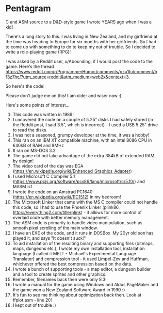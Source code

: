# Pentagram
C and ASM source to a D&amp;D-style game I wrote YEARS ago when I was a kid!

There's a long story to this. I was living in New Zealand, and my girlfriend at the time was heading to Europe for six months with her girlfriends. So I had to come up with something to do to keep my out of trouble. So I decided to write a role-playing game (RPG)! 

I was asked by a Reddit user, u/Abounding, if I would post the code to the game. Here's the thread https://www.reddit.com/r/ProgrammerHumor/comments/pzu1fu/comment/hf3z7hc/?utm_source=reddit&utm_medium=web2x&context=3.

So here's the code!

Please don't judge me on this! I am older and wiser now :)

Here's some points of interest...

1) This code was written in 1989!
2) I uncovered the code on a couple of 5.25" disks I had safely stored (in the Reddit post, I said 3.5", which is incorrect) - I used a USB 5.25" drive to read the disks.
3) I was not a seasoned, grumpy developer at the time, it was a hobby!
4) This ran on an IBM XT compatible machine, with an Intel 8086 CPU in 640kB of RAM and 8MHz
5) It ran on MS-DOS 3.2
6) The game did not take advantage of the extra 384kB of extended RAM, by design!
7) The video card of the day was EGA (https://en.wikipedia.org/wiki/Enhanced_Graphics_Adapter)
8) I used Microsoft C Compiler 5.1 (https://www.pcjs.org/software/pcx86/lang/microsoft/c/5.10/) and MASM 5.1
9) I wrote the code on an Amstrad PC1640 (https://en.wikipedia.org/wiki/PC1512) in my bedroom!
10) The Microsoft Linker that came with the MS C compiler could not handle this code, so I had to use the Phoenix Linker (plink86, https://everything2.com/title/plink) - it allows for more control of overlaid code with better memory management.
11) The ASM code is primarily to handle video manipulation, such as smooth pixel scrolling of the main window.
12) I have an EXE of the code, and it runs in DOSBox. My 20yr old son has played it, and says "It doesn't suck!"
13) To aid installation of the resulting binary and supporting files (bitmaps, maps, dungeons etc.), I wrote my own installation tool, installation language (I called it MELT - Michael's Experimental Language Translator) and compression tool - it used Limpel-Zev and Huffman, whichever offered the best compression based on the data.
14) I wrote a bunch of supporting tools - a map editor, a dungeon builder and a tool to create sprites and other graphics.
15) Remember, filenames back then were only 8.3!
16) I wrote a manual for the game using Windows and Aldus PageMaker and the game won a New Zealand Software Award in 1990 :) 
17) It's fun to see me thinking about optimization back then. Look at ffplot.asm - line 20! 
18) I kept out of trouble :) 
